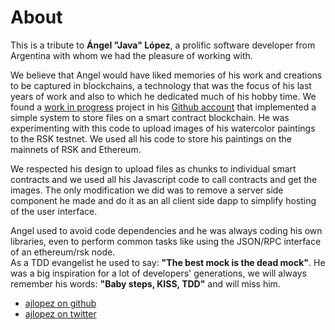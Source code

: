 
# About

This is a tribute to **Ángel "Java" López**, a prolific software developer from Argentina with whom we had the pleasure of working with.

We believe that Angel would have liked memories of his work and creations to be captured in blockchains, a technology that was the focus of his last years of work and also to which he dedicated much of his hobby time. We found a [work in progress](https://github.com/ajlopez/SimpleFS) project in his [Github account](https://github.com/ajlopez/) that implemented a simple system to store files on a smart contract blockchain.
He was experimenting with this code to upload images of his watercolor paintings to the RSK testnet. We used all his code to store his paintings on the mainnets of RSK and Ethereum.

We respected his design to upload files as chunks to individual smart contracts and we used all his Javascript code to call contracts and get the images. The only modification we did was to remove a server side component he made and do it as an all client side dapp to simplify hosting of the user interface.

Angel used to avoid code dependencies and he was always coding his own libraries, even to perform common tasks like using the JSON/RPC interface of an ethereum/rsk node.  
As a TDD evangelist he used to say: **"The best mock is the dead mock"**. He was a big inspiration for a lot of developers' generations, we will always remember his words: **"Baby steps, KISS, TDD"** and will miss him.

- [ajlopez on github](https://github.com/ajlopez/)
- [ajlopez on twitter](https://twitter.com/ajlopez)
